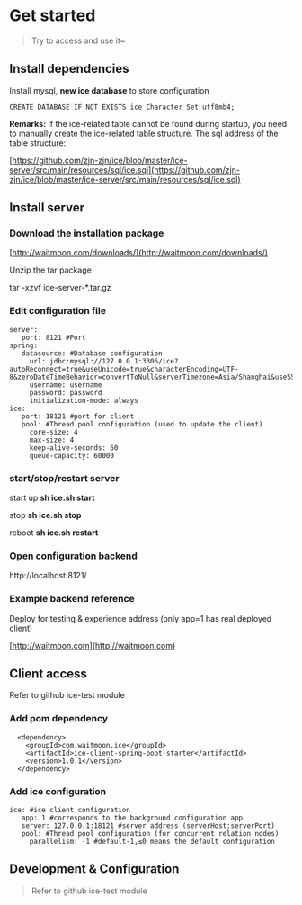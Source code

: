 # Get started

>Try to access and use it~

## Install dependencies

Install mysql, **new ice database** to store configuration

`CREATE DATABASE IF NOT EXISTS ice Character Set utf8mb4;`

**Remarks:** If the ice-related table cannot be found during startup, you need to manually create the ice-related table structure. The sql address of the table structure:

[https://github.com/zjn-zjn/ice/blob/master/ice-server/src/main/resources/sql/ice.sql](https://github.com/zjn-zjn/ice/blob/master/ice-server/src/main/resources/sql/ice.sql)

## Install server

### Download the installation package

[http://waitmoon.com/downloads/](http://waitmoon.com/downloads/)

Unzip the tar package

tar -xzvf ice-server-*.tar.gz

### Edit configuration file

````
server:
   port: 8121 #Port
spring:
   datasource: #Database configuration
     url: jdbc:mysql://127.0.0.1:3306/ice?autoReconnect=true&useUnicode=true&characterEncoding=UTF-8&zeroDateTimeBehavior=convertToNull&serverTimezone=Asia/Shanghai&useSSL=false
     username: username
     password: password
     initialization-mode: always
ice:
   port: 18121 #port for client
   pool: #Thread pool configuration (used to update the client)
     core-size: 4
     max-size: 4
     keep-alive-seconds: 60
     queue-capacity: 60000
````

### start/stop/restart server

start up
**sh ice.sh start**

stop
**sh ice.sh stop**

reboot
**sh ice.sh restart**

### Open configuration backend

http://localhost:8121/

### Example backend reference

Deploy for testing & experience address (only app=1 has real deployed client)

[http://waitmoon.com](http://waitmoon.com)

## Client access

Refer to github ice-test module

### Add pom dependency

````
  <dependency>
    <groupId>com.waitmoon.ice</groupId>
    <artifactId>ice-client-spring-boot-starter</artifactId>
    <version>1.0.1</version>
  </dependency>
````

### Add ice configuration

````
ice: #ice client configuration
   app: 1 #corresponds to the background configuration app
   server: 127.0.0.1:18121 #server address (serverHost:serverPort)
   pool: #Thread pool configuration (for concurrent relation nodes)
     parallelism: -1 #default-1,≤0 means the default configuration
````

## Development & Configuration

>Refer to github ice-test module